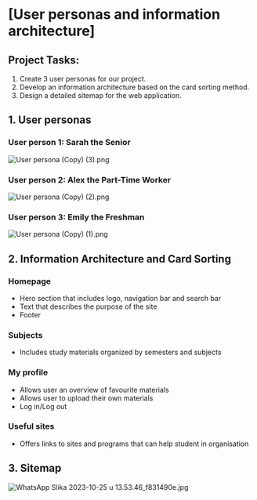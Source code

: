 # [User personas and information architecture]

## Project Tasks:

1. Create 3 user personas for our project.
2. Develop an information architecture based on the card sorting method.
3. Design a detailed sitemap for the web application.

## 1. User personas

### User person 1: Sarah the Senior

![User persona (Copy) (3).png](Class%20project%202%20User%20personas%20and%20information%20arch%20947d9ad031e646dba00af215445d882b/User_persona_(Copy)_(3).png)

### User person 2: Alex the Part-Time Worker

![User persona (Copy) (2).png](Class%20project%202%20User%20personas%20and%20information%20arch%20947d9ad031e646dba00af215445d882b/User_persona_(Copy)_(2).png)

### User person 3: Emily the Freshman

![User persona (Copy) (1).png](Class%20project%202%20User%20personas%20and%20information%20arch%20947d9ad031e646dba00af215445d882b/User_persona_(Copy)_(1).png)

## 2. Information Architecture and Card Sorting

### Homepage

- Hero section that includes logo, navigation bar and search bar
- Text that describes the purpose of the site
- Footer

### Subjects

- Includes study materials organized by semesters and subjects

### My profile

- Allows user an overview of favourite materials
- Allows user to upload their own materials
- Log in/Log out

### Useful sites

- Offers links to sites and programs that can help student in organisation

## 3. Sitemap

![WhatsApp Slika 2023-10-25 u 13.53.46_f831490e.jpg](Class%20project%202%20User%20personas%20and%20information%20arch%20947d9ad031e646dba00af215445d882b/WhatsApp_Slika_2023-10-25_u_13.53.46_f831490e.jpg)
